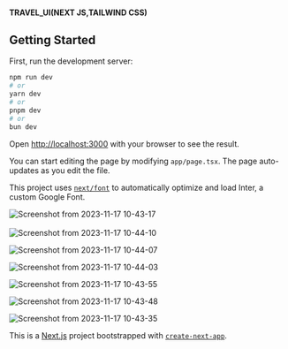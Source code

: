 #### TRAVEL_UI(NEXT JS,TAILWIND CSS)

## Getting Started

First, run the development server:

```bash
npm run dev
# or
yarn dev
# or
pnpm dev
# or
bun dev
```

Open [http://localhost:3000](http://localhost:3000) with your browser to see the result.

You can start editing the page by modifying `app/page.tsx`. The page auto-updates as you edit the file.

This project uses [`next/font`](https://nextjs.org/docs/basic-features/font-optimization) to automatically optimize and load Inter, a custom Google Font.


![Screenshot from 2023-11-17 10-43-17](https://github.com/ChedlyRebai/Travel_ui/assets/107418294/28da8236-55f8-44c5-81d3-c4a52d5337c9)
</br>
<br/>
![Screenshot from 2023-11-17 10-44-10](https://github.com/ChedlyRebai/Travel_ui/assets/107418294/3316072e-bafa-4302-83df-f333d5e82269)


![Screenshot from 2023-11-17 10-44-07](https://github.com/ChedlyRebai/Travel_ui/assets/107418294/857d5880-5842-4a74-a855-37b4f99715a5)


![Screenshot from 2023-11-17 10-44-03](https://github.com/ChedlyRebai/Travel_ui/assets/107418294/475797c9-5642-4595-9454-8d9107a84ba5)


![Screenshot from 2023-11-17 10-43-55](https://github.com/ChedlyRebai/Travel_ui/assets/107418294/2bd9d211-dbd1-4ff4-955c-b93c5cc6c7a6)


![Screenshot from 2023-11-17 10-43-48](https://github.com/ChedlyRebai/Travel_ui/assets/107418294/845abf44-541b-4187-b9ec-0b9e5955ce75)


![Screenshot from 2023-11-17 10-43-35](https://github.com/ChedlyRebai/Travel_ui/assets/107418294/2397b75d-9bf9-4b40-a18e-a85e46ab4530)


This is a [Next.js](https://nextjs.org/) project bootstrapped with [`create-next-app`](https://github.com/vercel/next.js/tree/canary/packages/create-next-app).
